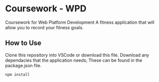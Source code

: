 # Coursework - WPD 
Coursework for Web Platform Development
A fitness application that will allow you to record your fitness goals.

## How to Use
Clone this repository into VSCode or download this file. 
Download any dependacies that the application needs; These can be found in the package.json file.
```` javascript
npm install
````
